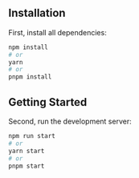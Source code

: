 ## Installation

First, install all dependencies:
```bash
npm install
# or
yarn
# or 
pnpm install
```

## Getting Started

Second, run the development server:

```bash
npm run start
# or
yarn start
# or
pnpm start
```

